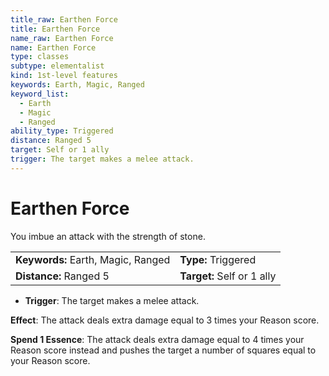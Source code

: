 ```yaml
---
title_raw: Earthen Force
title: Earthen Force
name_raw: Earthen Force
name: Earthen Force
type: classes
subtype: elementalist
kind: 1st-level features
keywords: Earth, Magic, Ranged
keyword_list:
  - Earth
  - Magic
  - Ranged
ability_type: Triggered
distance: Ranged 5
target: Self or 1 ally
trigger: The target makes a melee attack.
---
```


# Earthen Force

You imbue an attack with the strength of stone.

|                                    |                            |
| :--------------------------------- | :------------------------- |
| **Keywords:** Earth, Magic, Ranged | **Type:** Triggered        |
| **Distance:** Ranged 5             | **Target:** Self or 1 ally |

- **Trigger**: The target makes a melee attack.

**Effect**: The attack deals extra damage equal to 3 times your Reason score.

**Spend 1 Essence**: The attack deals extra damage equal to 4 times your Reason score instead and pushes the target a number of squares equal to your Reason score.

